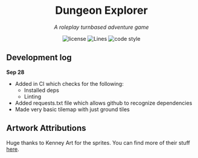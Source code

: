 <div align="center">

# Dungeon Explorer

_A roleplay turnbased adventure game_

![license](https://img.shields.io/github/license/JoshuaDRose/dungeon-game?color=%23e67233)
![Lines](https://img.shields.io/tokei/lines/github/JoshuaDRose/dungeon-game)
![code style](https://img.shields.io/badge/code%20style-black-282828.svg)

</div>


Development log
-------------------------------------------------------------------------------

__Sep 28__
 - Added in CI which checks for the following:
    - Installed deps
    - Linting
 - Added requests.txt file which allows github to recognize dependencies 
 - Made very basic tilemap with just ground tiles
 
Artwork Attributions
-------------------------------------------------------------------------------
Huge thanks to Kenney Art for the sprites. You can find more of their stuff [here](https://www.kenney.nl).

